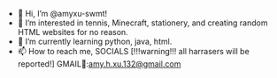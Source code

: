 - 👋 Hi, I’m @amyxu-swmt!
- 👀 I’m interested in tennis, Minecraft, stationery, and creating random HTML websites for no reason.
- 🌱 I’m currently learning python, java, html.
- 📫 How to reach me, SOCIALS [!!!warning!!! all harrasers will be reported!] GMAIL🫠:amy.h.xu.132@gmail.com

<!---
amyxu-swmt/amyxu-swmt is a ✨ special ✨ repository because its `README.md` (this file) appears on your GitHub profile.
You can click the Preview link to take a look at your changes.
--->
